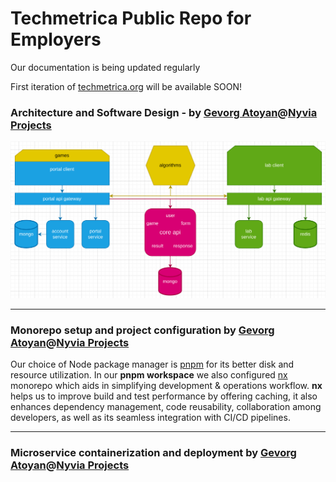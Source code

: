 # Techmetrica Public Repo for Employers

Our documentation is being updated regularly

First iteration of [techmetrica.org](https://techmetrica.org) will be available SOON!

### **Architecture** and **Software Design** - by [Gevorg Atoyan](https://linkedin.com/in/gevorgatoyan/)@[Nyvia Projects](https://github.com/nyvia-projects)

![Architecture](boring-architecture.png)

---

### Monorepo setup and project configuration by [Gevorg Atoyan](https://linkedin.com/in/gevorgatoyan/)@[Nyvia Projects](https://github.com/nyvia-projects)

Our choice of Node package manager is [pnpm](https://pnpm.io/) for its better disk and resource utilization. In our **pnpm workspace** we also configured [nx](https://nx.dev/) monorepo which aids in simplifying development & operations workflow.
**nx** helps us to improve build and test performance by offering caching, it also enhances dependency management, code reusability, collaboration among developers, as well as its seamless integration with CI/CD pipelines.

---

### Microservice containerization and deployment by [Gevorg Atoyan](https://linkedin.com/in/gevorgatoyan/)@[Nyvia Projects](https://github.com/nyvia-projects)
